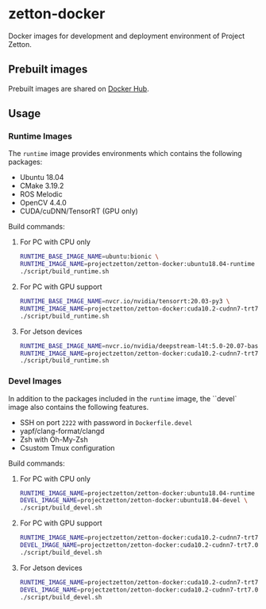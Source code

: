 # zetton-docker
Docker images for development and deployment environment of Project Zetton.

## Prebuilt images

Prebuilt images are shared on [Docker Hub](https://hub.docker.com/r/projectzetton/zetton-docker/tags?page=1&ordering=last_updated).

## Usage

### Runtime Images

The `runtime` image provides environments which contains the following packages:

- Ubuntu 18.04
- CMake 3.19.2
- ROS Melodic
- OpenCV 4.4.0
- CUDA/cuDNN/TensorRT (GPU only)

Build commands:

1. For PC with CPU only

   ```bash
   RUNTIME_BASE_IMAGE_NAME=ubuntu:bionic \
   RUNTIME_IMAGE_NAME=projectzetton/zetton-docker:ubuntu18.04-runtime \
   ./script/build_runtime.sh
   ```

2. For PC with GPU support

   ```bash
   RUNTIME_BASE_IMAGE_NAME=nvcr.io/nvidia/tensorrt:20.03-py3 \
   RUNTIME_IMAGE_NAME=projectzetton/zetton-docker:cuda10.2-cudnn7-trt7.0.0-ubuntu18.04-runtime \
   ./script/build_runtime.sh
   ```

3. For Jetson devices

   ```bash
   RUNTIME_BASE_IMAGE_NAME=nvcr.io/nvidia/deepstream-l4t:5.0-20.07-base \
   RUNTIME_IMAGE_NAME=projectzetton/zetton-docker:cuda10.2-cudnn7-trt7.0.0-ubuntu18.04-jetson-runtime \
   ./script/build_runtime.sh
   ```

### Devel Images

In addition to the packages included in the `runtime` image, the ``devel` image also contains the following features.

- SSH on port `2222` with password in `Dockerfile.devel`
- yapf/clang-format/clangd
- Zsh with Oh-My-Zsh
- Csustom Tmux configuration

Build commands:

1. For PC with CPU only

   ```bash
   RUNTIME_IMAGE_NAME=projectzetton/zetton-docker:ubuntu18.04-runtime \
   DEVEL_IMAGE_NAME=projectzetton/zetton-docker:ubuntu18.04-devel \
   ./script/build_devel.sh
   ```

2. For PC with GPU support

   ```bash
   RUNTIME_IMAGE_NAME=projectzetton/zetton-docker:cuda10.2-cudnn7-trt7.0.0-ubuntu18.04-runtime \
   DEVEL_IMAGE_NAME=projectzetton/zetton-docker:cuda10.2-cudnn7-trt7.0.0-ubuntu18.04-devel \
   ./script/build_devel.sh
   ```

3. For Jetson devices

   ```bash
   RUNTIME_IMAGE_NAME=projectzetton/zetton-docker:cuda10.2-cudnn7-trt7.0.0-ubuntu18.04-jetson-runtime \
   DEVEL_IMAGE_NAME=projectzetton/zetton-docker:cuda10.2-cudnn7-trt7.0.0-ubuntu18.04-jetson-devel \
   ./script/build_devel.sh
   ```
